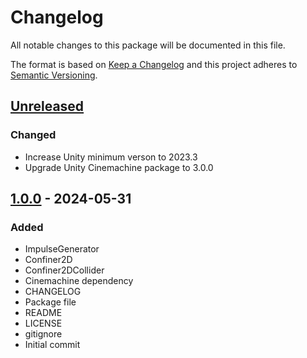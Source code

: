 # Changelog
All notable changes to this package will be documented in this file.

The format is based on [Keep a Changelog](http://keepachangelog.com/en/1.0.0/)
and this project adheres to [Semantic Versioning](http://semver.org/spec/v2.0.0.html).

## [Unreleased]
### Changed
- Increase Unity minimum verson to 2023.3
- Upgrade Unity Cinemachine package to 3.0.0

## [1.0.0] - 2024-05-31
### Added
- ImpulseGenerator
- Confiner2D
- Confiner2DCollider
- Cinemachine dependency
- CHANGELOG
- Package file
- README
- LICENSE
- gitignore
- Initial commit

[Unreleased]: https://github.com/HyagoOliveira/Cinemachine/compare/1.0.0...main
[1.0.0]: https://github.com/HyagoOliveira/Cinemachine/tree/1.0.0/